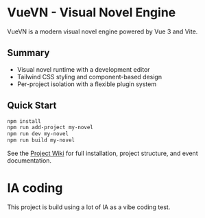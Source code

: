 # VueVN - Visual Novel Engine

VueVN is a modern visual novel engine powered by Vue 3 and Vite.

## Summary

- Visual novel runtime with a development editor
- Tailwind CSS styling and component-based design
- Per-project isolation with a flexible plugin system

## Quick Start

```bash
npm install
npm run add-project my-novel
npm run dev my-novel
npm run build my-novel
```

See the [Project Wiki](https://github.com/DevOpsBenjamin/VueVN/wiki) for full installation, project structure, and event documentation.

# IA coding
This project is build using a lot of IA as a vibe coding test.